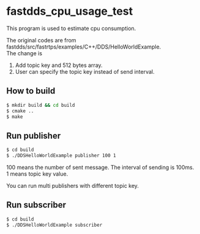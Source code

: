 # fastdds_cpu_usage_test
This program is used to estimate cpu consumption.   

The original codes are from fastdds/src/fastrtps/examples/C++/DDS/HelloWorldExample.  
The change is 
1. Add topic key and 512 bytes array.
2. User can specify the topic key instead of send interval.

## How to build  

```bash
$ mkdir build && cd build
$ cmake ..
$ make
```

## Run publisher

```bash
$ cd build
$ ./DDSHelloWorldExample publisher 100 1
```
100 means the number of sent message. The interval of sending is 100ms.  
1 means topic key value.  

You can run multi publishers with different topic key.

## Run subscriber
```bash
$ cd build
$ ./DDSHelloWorldExample subscriber
```
